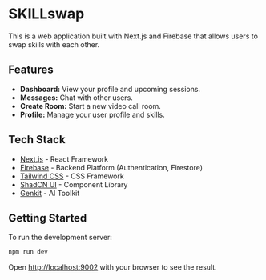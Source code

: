 # SKILLswap

This is a web application built with Next.js and Firebase that allows users to swap skills with each other.

## Features

*   **Dashboard:** View your profile and upcoming sessions.
*   **Messages:** Chat with other users.
*   **Create Room:** Start a new video call room.
*   **Profile:** Manage your user profile and skills.

## Tech Stack

*   [Next.js](https://nextjs.org/) - React Framework
*   [Firebase](https://firebase.google.com/) - Backend Platform (Authentication, Firestore)
*   [Tailwind CSS](https://tailwindcss.com/) - CSS Framework
*   [ShadCN UI](https://ui.shadcn.com/) - Component Library
*   [Genkit](https://firebase.google.com/docs/genkit) - AI Toolkit

## Getting Started

To run the development server:

```bash
npm run dev
```

Open [http://localhost:9002](http://localhost:9002) with your browser to see the result.
